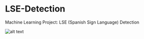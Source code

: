 # LSE-Detection
Machine Learning Project: LSE (Spanish Sign Language) Detection

![alt text](https://github.com/[NicAOB97]/[LSE-Detection]/blob/[LSE_sign_language_detector]/notebooks/mod_colected_images/train/A/izqCaptura_pantalla_2022-03-3.png?raw=true)


